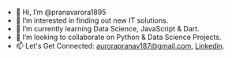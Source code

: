- 👋 Hi, I’m @pranavarora1895
- 👀 I’m interested in finding out new IT solutions.
- 🌱 I’m currently learning Data Science, JavaScript & Dart.
- 💞️ I’m looking to collaborate on Python & Data Science Projects.
- 📫 Let's Get Connected: aurorapranav187@gmail.com, [Linkedin](https://www.linkedin.com/in/pranav-arora-354b71bb).

<!---
pranavarora1895/pranavarora1895 is a ✨ special ✨ repository because its `README.md` (this file) appears on your GitHub profile.
You can click the Preview link to take a look at your changes.
--->

